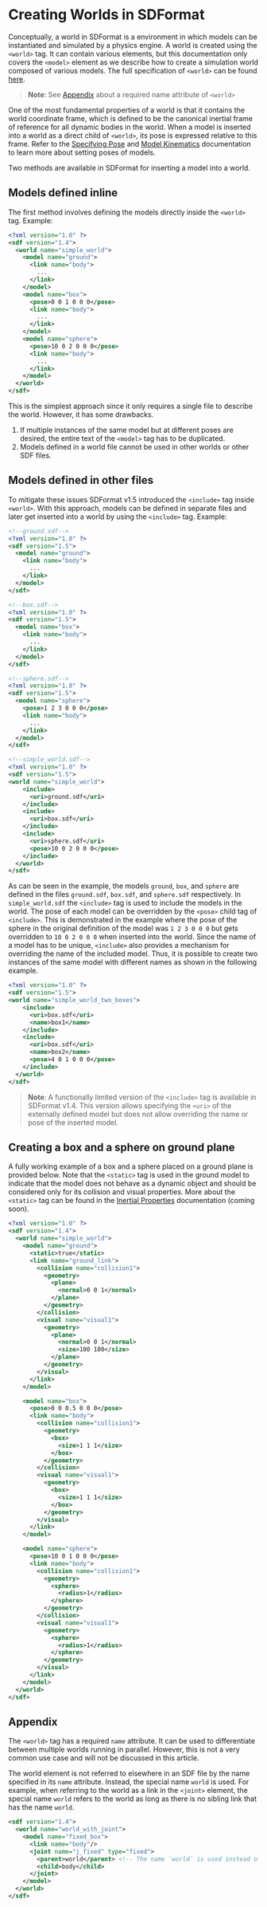 # Creating Worlds in SDFormat

Conceptually, a world in SDFormat is a environment in which models can be
instantiated and simulated by a physics engine. A world is created using the
`<world>` tag. It can contain various elements, but this documentation only covers the
`<model>` element as we describe how to create a simulation world
composed of various models. The full specification of `<world>` can be found
[here](http://sdformat.org/spec?ver=1.4&elem=world).

> **Note**: See [Appendix](#appendix) about a required name attribute of `<world>`

One of the most fundamental properties of a world is that it contains the world
coordinate frame, which is defined to be the canonical inertial frame of
reference for all dynamic bodies in the world. When a model is inserted into
a world as a direct child of `<world>`, its pose is expressed relative to this
frame. Refer to the [Specifying Pose](/tutorials?tut=specify_pose) and [Model
Kinematics](/tutorials?tut=spec_model_kinematics) documentation to learn more
about setting poses of models.

Two methods are available in SDFormat for inserting a model into a world.

## Models defined inline

The first method involves defining the models directly inside the `<world>`
tag. Example:

```xml
<?xml version="1.0" ?>
<sdf version="1.4">
  <world name="simple_world">
    <model name="ground">
      <link name="body">
        ...
      </link>
    </model>
    <model name="box">
      <pose>0 0 1 0 0 0</pose>
      <link name="body">
        ...
      </link>
    </model>
    <model name="sphere">
      <pose>10 0 2 0 0 0</pose>
      <link name="body">
        ...
      </link>
    </model>
  </world>
</sdf>
```
This is the simplest approach since it only requires a single file to describe
the world. However, it has some drawbacks.

1. If multiple instances of the same model but at different poses are desired,
   the entire text of the `<model>` tag has to be duplicated.
1. Models defined in a world file cannot be used in other worlds or other SDF
   files.

## Models defined in other files

To mitigate these issues SDFormat v1.5 introduced the `<include>` tag inside
`<world>`. With this approach, models can be defined in separate files and
later get inserted into a world by using the `<include>` tag. Example:

```xml
<!--ground.sdf-->
<?xml version="1.0" ?>
<sdf version="1.5">
  <model name="ground">
    <link name="body">
      ...
    </link>
  </model>
</sdf>
```

```xml
<!--box.sdf-->
<?xml version="1.0" ?>
<sdf version="1.5">
  <model name="box">
    <link name="body">
      ...
    </link>
  </model>
</sdf>
```

```xml
<!--sphere.sdf-->
<?xml version="1.0" ?>
<sdf version="1.5">
  <model name="sphere">
    <pose>1 2 3 0 0 0</pose>
    <link name="body">
      ...
    </link>
  </model>
</sdf>
```

```xml
<!--simple_world.sdf-->
<?xml version="1.0" ?>
<sdf version="1.5">
<world name="simple_world">
    <include>
      <uri>ground.sdf</uri>      
    </include>
    <include>
      <uri>box.sdf</uri>      
    </include>
    <include>
      <uri>sphere.sdf</uri>      
      <pose>10 0 2 0 0 0</pose>
    </include>
  </world>
</sdf>
```

As can be seen in the example, the models `ground`, `box`, and `sphere` are
defined in the files `ground.sdf`, `box.sdf`, and `sphere.sdf` respectively. In
`simple_world.sdf` the `<include>` tag is used to include the models in the
world. The pose of each model can be overridden by the `<pose>` child tag
of `<include>`. This is demonstrated in the example where the pose of the
sphere in the original definition of the model was `1 2 3 0 0 0` but gets
overridden to `10 0 2 0 0 0` when inserted into the world. Since the name of
a model has to be unique, `<include>` also provides a mechanism for overriding
the name of the included model. Thus, it is possible to create two instances of
the same model with different names as shown in the following example.

```xml
<?xml version="1.0" ?>
<sdf version="1.5">
<world name="simple_world_two_boxes">
    <include>
      <uri>box.sdf</uri>      
      <name>box1</name>
    </include>
    <include>
      <uri>box.sdf</uri>      
      <name>box2</name>
      <pose>4 0 1 0 0 0</pose>
    </include>
  </world>
</sdf>
```

> **Note**: A functionally limited version of the `<include>` tag is available
> in SDFormat v1.4. This version allows specifying the `<uri>` of the
> externally defined model but does not allow overriding the name or pose of
> the inserted model.

## Creating a box and a sphere on ground plane

A fully working example of a box and a sphere placed on a ground plane is
provided below. Note that the `<static>` tag is used in the ground model to
indicate that the model does not behave as a dynamic object and should be
considered only for its collision and visual properties. More about the
`<static>` tag can be found in the [Inertial
Properties](/tutorials?tut=spec_inertial) documentation (coming soon).

```xml
<?xml version="1.0" ?>
<sdf version="1.4">
  <world name="simple_world">
    <model name="ground">
      <static>true</static>
      <link name="ground_link">
        <collision name="collision1">
          <geometry>
            <plane>
              <normal>0 0 1</normal>
            </plane>
          </geometry>
        </collision>
        <visual name="visual1">
          <geometry>
            <plane>
              <normal>0 0 1</normal>
              <size>100 100</size>
            </plane>
          </geometry>
        </visual>
      </link>
    </model>

    <model name="box">
      <pose>0 0 0.5 0 0 0</pose>
      <link name="body">
        <collision name="collision1">
          <geometry>
            <box>
              <size>1 1 1</size>
            </box>
          </geometry>
        </collision>
        <visual name="visual1">
          <geometry>
            <box>
              <size>1 1 1</size>
            </box>
          </geometry>
        </visual>
      </link>
    </model>

    <model name="sphere">
      <pose>10 0 1 0 0 0</pose>
      <link name="body">
        <collision name="collision1">
          <geometry>
            <sphere>
              <radius>1</radius>
            </sphere>
          </geometry>
        </collision>
        <visual name="visual1">
          <geometry>
            <sphere>
              <radius>1</radius>
            </sphere>
          </geometry>
        </visual>
      </link>
    </model>
  </world>
</sdf>
```

## <a id="appendix">Appendix</a>

The `<world>` tag has a required `name` attribute. It can be used to
differentiate between multiple worlds running in parallel. However, this is not
a very common use case and will not be discussed in this article.

The world element is not referred to elsewhere in an SDF file by the name
specified in its `name` attribute. Instead, the special name `world` is used.
For example, when referring to the world as a link in the `<joint>` element,
the special name `world` refers to the world as long as there is no sibling link
that has the name `world`.

```xml
<sdf version="1.4">
  <world name="world_with_joint">
    <model name="fixed_box">
      <link name="body"/>
      <joint name="j_fixed" type="fixed">
        <parent>world</parent> <!-- The name `world` is used instead of world_with_joint -->
        <child>body</child>
      </joint>
    </model>
  </world>
</sdf>
```
